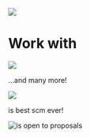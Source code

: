 
![](https://api.visitorbadge.io/api/VisitorHit?user=dedoque)

# Work with
![](https://skillicons.dev/icons?i=bash,py,flask,django,go,ruby,js,nodejs,react,regex,postgres,cassandra,mysql,mongo,redis,nginx,prometheus,grafana,k8s,docker,openstack,gitlab,github,vim,linux,bsd)

...and many more!

![](https://docs.saltproject.io/en/latest/_static/images/SaltStack_white.svg?width=120)

is best scm ever!

![is open to proposals](https://img.shields.io/badge/NOW-open%20to%20proposals-brightgreen)
